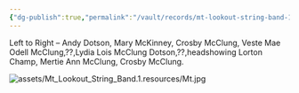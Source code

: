 ```yaml
---
{"dg-publish":true,"permalink":"/vault/records/mt-lookout-string-band-1/","tags":["Group-Photos"]}
---
```


Left to Right – Andy Dotson, Mary McKinney, Crosby McClung, Veste Mae Odell McClung,??,Lydia Lois McClung Dotson,??,headshowing Lorton Champ, Mertie Ann McClung, Crosby McClung.

![assets/Mt_Lookout_String_Band.1.resources/Mt.jpg](/img/user/assets/Mt_Lookout_String_Band.1.resources/Mt.jpg)
